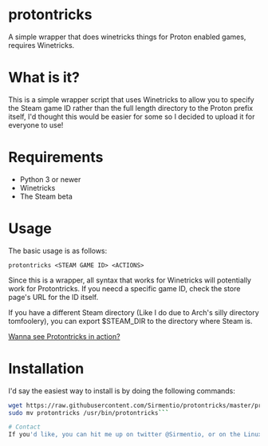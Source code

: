 # protontricks
A simple wrapper that does winetricks things for Proton enabled games, requires Winetricks.

# What is it?
This is a simple wrapper script that uses Winetricks to allow you to specify the Steam game ID rather than the full length directory to the Proton prefix itself, I'd thought this would be easier for some so I decided to upload it for everyone to use!

# Requirements
* Python 3 or newer
* Winetricks
* The Steam beta

# Usage
The basic usage is as follows:

```protontricks <STEAM GAME ID> <ACTIONS>```

Since this is a wrapper, all syntax that works for Winetricks will potentially work for Protontricks. If you neecd a specific game ID, check the store page's URL for the ID itself.

If you have a different Steam directory (Like I do due to Arch's silly directory tomfoolery), you can export $STEAM_DIR to the directory where Steam is.

[Wanna see Protontricks in action?](https://asciinema.org/a/B1c5EdNOA3njQTRLtDVtYH9XK)

# Installation
I'd say the easiest way to install is by doing the following commands:
```sh
wget https://raw.githubusercontent.com/Sirmentio/protontricks/master/protontricks && chmod +x protontricks
sudo mv protontricks /usr/bin/protontricks```

# Contact
If you'd like, you can hit me up on twitter @Sirmentio, or on the Linux Gaming Discord, I don't talk nuch there but I'd be happy to hear from anyone who has something to say!
